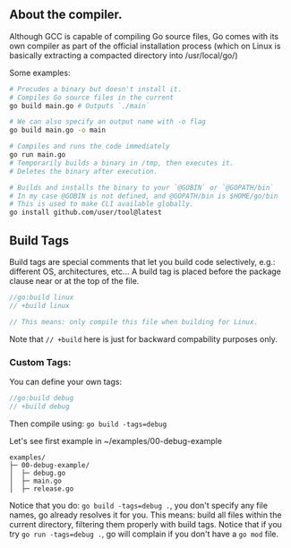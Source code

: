 ## About the compiler.

Although GCC is capable of compiling Go source files, Go comes with its own compiler as part of the
official installation process (which on Linux is basically extracting a compacted directory into /usr/local/go/)

Some examples:

```bash
# Procudes a binary but doesn't install it.
# Compiles Go source files in the current
go build main.go # Outputs `./main`

# We can also specify an output name with -o flag
go build main.go -o main

# Compiles and runs the code immediately
go run main.go
# Temporarily builds a binary in /tmp, then executes it.
# Deletes the binary after execution.

# Builds and installs the binary to your `@GOBIN` or `@GOPATH/bin`
# In my case @GOBIN is not defined, and @GOPATH/bin is $HOME/go/bin
# This is used to make CLI available globally.
go install github.com/user/tool@latest
```

## Build Tags

Build tags are special comments that let you build code selectively, e.g.: different OS, architectures, etc...
A build tag is placed before the package clause near or at the top of the file.

```go
//go:build linux
// +build linux

// This means: only compile this file when building for Linux.
```

Note that `// +build` here is just for backward compability purposes only.

### Custom Tags:

You can define your own tags:

```go
//go:build debug
// +build debug
```

Then compile using: `go build -tags=debug`

Let's see first example in ~/examples/00-debug-example

```plaintext
examples/
├─ 00-debug-example/
│  ├─ debug.go
│  ├─ main.go
│  ├─ release.go
```

Notice that you do: `go build -tags=debug .`, you don't specify any file names, go already resolves it for you.
This means: build all files within the current directory, filtering them properly with build tags.
Notice that if you try `go run -tags=debug .`, go will complain if you don't have a `go mod` file.
